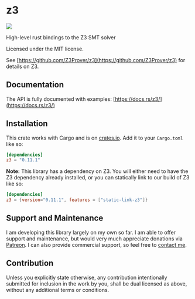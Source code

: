 # z3

[![](http://meritbadge.herokuapp.com/z3)](https://crates.io/crates/z3)

High-level rust bindings to the Z3 SMT solver

Licensed under the MIT license.

See [https://github.com/Z3Prover/z3](https://github.com/Z3Prover/z3) for details on Z3.

## Documentation

The API is fully documented with examples:
[https://docs.rs/z3/](https://docs.rs/z3/)

## Installation

This crate works with Cargo and is on
[crates.io](https://crates.io/crates/z3).
Add it to your `Cargo.toml` like so:

```toml
[dependencies]
z3 = "0.11.1"
```

**Note:** This library has a dependency on Z3. You will either need to
have the Z3 dependency already installed, or you can statically link
to our build of Z3 like so:

```toml
[dependencies]
z3 = {version="0.11.1", features = ["static-link-z3"]}
```

## Support and Maintenance

I am developing this library largely on my own so far. I am able
to offer support and maintenance, but would very much appreciate
donations via [Patreon](https://patreon.com/endoli). I can also
provide commercial support, so feel free to
[contact me](mailto:bruce.mitchener@gmail.com).

## Contribution

Unless you explicitly state otherwise, any contribution
intentionally submitted for inclusion in the work by you,
shall be dual licensed as above, without any additional
terms or conditions.
